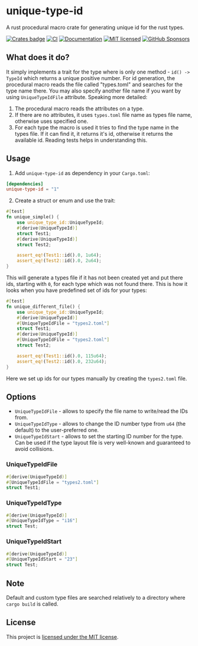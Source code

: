 # unique-type-id
A rust procedural macro crate for generating unique id for the rust types.

[![Crates badge](https://img.shields.io/crates/v/unique_type_id.svg)](https://crates.io/crates/unique-type-id) 
[![CI](https://github.com/vityafx/unique-type-id/actions/workflows/ci.yml/badge.svg)](https://github.com/vityafx/unique-type-id/actions/workflows/ci.yml)
[![Documentation](https://docs.rs/unique-type-id/badge.svg)](https://docs.rs/unique-type-id)
[![MIT licensed](https://img.shields.io/badge/license-MIT-blue.svg)](./LICENSE)
[![GitHub Sponsors](https://img.shields.io/github/sponsors/vityafx)](https://github.com/sponsors/vityafx)


## What does it do?

It simply implements a trait for the type where is only one method - `id() -> TypeId` which returns a unique positive number. For id generation, the procedural macro reads the file called "types.toml" and searches for the type name
there. You may also specify another file name if you want by using `UniqueTypeIdFile` attribute. Speaking more detailed:

1. The procedural macro reads the attributes on a type.
2. If there are no attributes, it uses `types.toml` file name as types file name, otherwise uses specified one.
3. For each type the macro is used it tries to find the type name in the types file. If it can find it, it returns
it's id, otherwise it returns the available id. Reading tests helps in understanding this.

## Usage

1. Add `unique-type-id` as dependency in your `Cargo.toml`:

```toml
[dependencies]
unique-type-id = "1"
```

2. Create a struct or enum and use the trait:

```rust
#[test]
fn unique_simple() {
    use unique_type_id::UniqueTypeId;
    #[derive(UniqueTypeId)]
    struct Test1;
    #[derive(UniqueTypeId)]
    struct Test2;

    assert_eq!(Test1::id().0, 1u64);
    assert_eq!(Test2::id().0, 2u64);
}
```
 
This will generate a types file if it has not been created yet and put there ids, starting with `0`,
for each type which was not found there. This is how it looks when you have predefined set of ids
for your types:

```rust
#[test]
fn unique_different_file() {
    use unique_type_id::UniqueTypeId;
    #[derive(UniqueTypeId)]
    #[UniqueTypeIdFile = "types2.toml"]
    struct Test1;
    #[derive(UniqueTypeId)]
    #[UniqueTypeIdFile = "types2.toml"]
    struct Test2;

    assert_eq!(Test1::id().0, 115u64);
    assert_eq!(Test2::id().0, 232u64);
}
```

Here we set up ids for our types manually by creating the `types2.toml` file.

## Options

- `UniqueTypeIdFile` - allows to specify the file name to write/read the IDs from.
- `UniqueTypeIdType` - allows to change the ID number type from `u64` (the default) to the
user-preferred one.
- `UniqueTypeIdStart` - allows to set the starting ID number for the type. Can be used if the
type layout file is very well-known and guaranteed to avoid collisions.

### UniqueTypeIdFile

```rust
#[derive(UniqueTypeId)]
#[UniqueTypeIdFile = "types2.toml"]
struct Test1;
```

### UniqueTypeIdType

```rust
#[derive(UniqueTypeId)]
#[UniqueTypeIdType = "i16"]
struct Test;
```

### UniqueTypeIdStart

```rust
#[derive(UniqueTypeId)]
#[UniqueTypeIdStart = "23"]
struct Test;
```

## Note

Default and custom type files are searched relatively to a directory where `cargo build` is called.
 
## License

This project is [licensed under the MIT license](https://github.com/vityafx/unique-type-id/blob/master/LICENSE).
